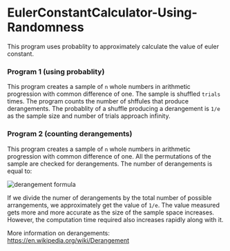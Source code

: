 # EulerConstantCalculator-Using-Randomness
This program uses probablity to approximately calculate the value of euler constant.

### Program 1 (using probablity)
This program creates a sample of `n` whole numbers in arithmetic progression with common difference of one. The sample is shuffled `trials` times. The program counts the number of shffules that produce derangements. The probablity of a shuffle producing a derangement is `1/e` as the sample size and number of trials approach infinity.

### Program 2 (counting derangements)
This program creates a sample of `n` whole numbers in arithmetic progression with common difference of one. All the permutations of the sample are checked for derangements. The number of derangements is equal to:

![derangement formula](http://i.imgur.com/0glC3f9.png)

If we divide the numer of derangements by the total number of possible arrangements, we approximately get the value of `1/e`. The value measured gets more and more accurate as the size of the sample space increases. However, the computation time required also increases rapidly along with it.


More information on derangements: https://en.wikipedia.org/wiki/Derangement
